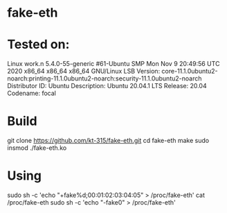 # fake-eth

# Tested on:
Linux work.n 5.4.0-55-generic #61-Ubuntu SMP Mon Nov 9 20:49:56 UTC 2020 x86_64 x86_64 x86_64 GNU/Linux
LSB Version:	core-11.1.0ubuntu2-noarch:printing-11.1.0ubuntu2-noarch:security-11.1.0ubuntu2-noarch
Distributor ID:	Ubuntu
Description:	Ubuntu 20.04.1 LTS
Release:	20.04
Codename:	focal

# Build
git clone https://github.com/kt-315/fake-eth.git
cd fake-eth
make
sudo insmod ./fake-eth.ko

# Using
sudo sh -c 'echo "+fake%d;00:01:02:03:04:05" > /proc/fake-eth'
cat /proc/fake-eth
sudo sh -c 'echo "-fake0" > /proc/fake-eth'
